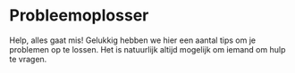 # Probleemoplosser
Help, alles gaat mis! Gelukkig hebben we hier een aantal tips om je problemen op te lossen. Het is natuurlijk altijd mogelijk om iemand om hulp te vragen.